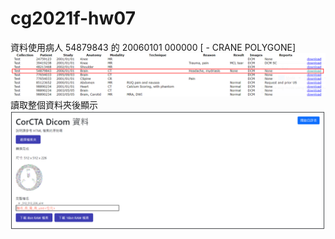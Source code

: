 # cg2021f-hw07
資料使用病人 54879843 的 20060101 000000 [ - CRANE POLYGONE]  
![dataset](img/dataset.png)  
讀取整個資料夾後顯示
![讀資料](img/importDataset.png)  